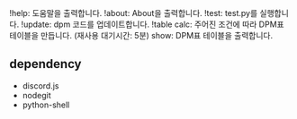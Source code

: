 !help: 도움말을 출력합니다.
!about: About을 출력합니다.
!test: test.py를 실행합니다.
!update: dpm 코드를 업데이트합니다.
!table
  calc: 주어진 조건에 따라 DPM표 테이블을 만듭니다. (재사용 대기시간: 5분)
  show: DPM표 테이블을 출력합니다.

dependency
----
* discord.js
* nodegit
* python-shell
